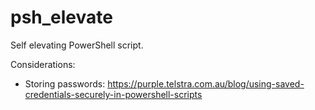 # psh_elevate
Self elevating PowerShell script.

Considerations:
- Storing passwords: https://purple.telstra.com.au/blog/using-saved-credentials-securely-in-powershell-scripts
